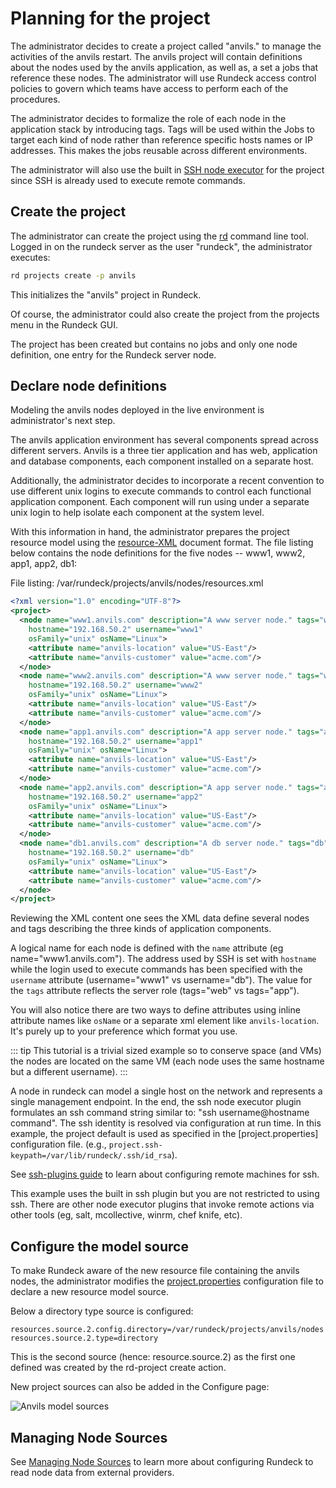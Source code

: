 # Planning for the project

The administrator decides to create a project called "anvils."
to manage the activities of the anvils restart.
The anvils project will contain definitions about the nodes used
by the anvils application, as well as, a set a jobs
that reference these nodes. The administrator will use Rundeck
access control policies to govern which teams have access to
perform each of the procedures.

The administrator decides to formalize the role of each node in
the application stack by introducing tags. Tags will be used within
the Jobs to target each kind of node rather than reference
specific hosts names or IP addresses. This makes the jobs reusable
across different environments.

The administrator will also use the built in
[SSH node executor](/administration/projects/node-execution/ssh.md) for
the project since SSH is already used to execute remote commands.

## Create the project

The administrator can create the project using the
[rd] command line tool. Logged in on the
rundeck server as the user "rundeck", the administrator executes:

```bash
rd projects create -p anvils
```

This initializes the "anvils" project in Rundeck.

Of course, the administrator could also create the project
from the projects menu in the Rundeck GUI.

The project has been created but contains no jobs and only
one node definition, one entry for the Rundeck server node.

## Declare node definitions

Modeling the anvils nodes deployed in the live environment is
administrator's next step.

The anvils application environment has several components spread
across different servers. Anvils is a three tier
application and has web, application and database components,
each component installed on a separate host.

Additionally, the administrator decides to incorporate a recent
convention to use different unix logins to execute commands
to control each functional application component.
Each component will run using under a separate unix login
to help isolate each component at the system level.

With this information in hand, the administrator prepares the project
resource model using the [resource-XML]
document format. The file listing
below contains the node definitions for the five nodes --
www1, www2, app1, app2, db1:

File listing: /var/rundeck/projects/anvils/nodes/resources.xml

```xml .numberLines
<?xml version="1.0" encoding="UTF-8"?>
<project>
  <node name="www1.anvils.com" description="A www server node." tags="www"
    hostname="192.168.50.2" username="www1"
    osFamily="unix" osName="Linux">
    <attribute name="anvils-location" value="US-East"/>
    <attribute name="anvils-customer" value="acme.com"/>
  </node>
  <node name="www2.anvils.com" description="A www server node." tags="www"
    hostname="192.168.50.2" username="www2"
    osFamily="unix" osName="Linux">
    <attribute name="anvils-location" value="US-East"/>
    <attribute name="anvils-customer" value="acme.com"/>
  </node>
  <node name="app1.anvils.com" description="A app server node." tags="app"
    hostname="192.168.50.2" username="app1"
    osFamily="unix" osName="Linux">
    <attribute name="anvils-location" value="US-East"/>
    <attribute name="anvils-customer" value="acme.com"/>
  </node>
  <node name="app2.anvils.com" description="A app server node." tags="app"
    hostname="192.168.50.2" username="app2"
    osFamily="unix" osName="Linux">
    <attribute name="anvils-location" value="US-East"/>
    <attribute name="anvils-customer" value="acme.com"/>
  </node>
  <node name="db1.anvils.com" description="A db server node." tags="db"
    hostname="192.168.50.2" username="db"
    osFamily="unix" osName="Linux">
    <attribute name="anvils-location" value="US-East"/>
    <attribute name="anvils-customer" value="acme.com"/>
  </node>
</project>
```

Reviewing the XML content one sees the XML data define
several nodes and tags describing the three kinds of application components.

A logical name for each node is defined
with the `name` attribute (eg name="www1.anvils.com").
The address used by SSH is set with `hostname` while the login
used to execute commands has been specified with the
`username` attribute (username="www1" vs
username="db"). The value for the `tags` attribute
reflects the server role (tags="web" vs tags="app").

You will also notice there are two ways to define attributes using inline attribute names like `osName` or a separate xml element like `anvils-location`. It's purely up to your preference which format you use.

::: tip
This tutorial is a trivial sized example so to conserve space (and VMs) the nodes are located on the same VM (each node uses the same hostname but a different username).
:::

A node in rundeck can model a single host on the
network and represents a single management endpoint. In the end,
the ssh node executor plugin formulates an ssh command string similar to:
"ssh username@hostname command". The ssh identity is resolved via configuration
at run time. In this example, the project default is used as specified in the
[project.properties] configuration file.
(e.g., `project.ssh-keypath=/var/lib/rundeck/.ssh/id_rsa`).

See [ssh-plugins guide](/administration/projects/node-execution/ssh.md#configuring-remote-machine-for-ssh) to learn about configuring remote machines for ssh.

This example uses the built in ssh plugin but you are not restricted to using
ssh. There are other node executor plugins that invoke remote actions via
other tools (eg, salt, mcollective, winrm, chef knife, etc).

## Configure the model source

To make Rundeck aware of the new resource file containing the anvils nodes,
the administrator modifies the
[project.properties](/administration/configuration/config-file-reference.md#project-properties)
configuration file to declare a new resource model source.

Below a directory type source is configured:

```properties
resources.source.2.config.directory=/var/rundeck/projects/anvils/nodes
resources.source.2.type=directory
```

This is the second source (hence: resource.source.2) as the first one defined
was created by the rd-project create action.

New project sources can also be added in the Configure page:

![Anvils model sources](~@assets/img/fig0609.png)

## Managing Node Sources

See [Managing Node Sources](/administration/projects/resource-model-sources/index.md)
to learn more about configuring Rundeck to read node data from external providers.

[resource-XML]: /manual/document-format-reference/resource-v13.md
[rd]: https://rundeck.github.io/rundeck-cli/
[tip1]: http://www.thegeekstuff.com/2008/11/3-steps-to-perform-ssh-login-without-password-using-ssh-keygen-ssh-copy-id/
